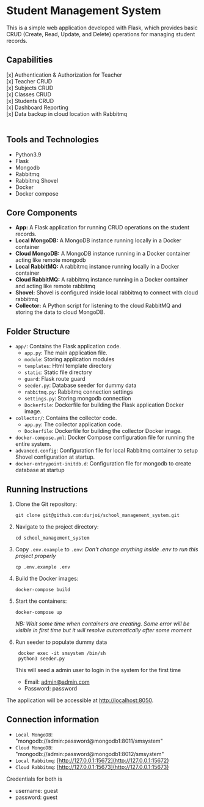 # Student Management System

This is a simple web application developed with Flask, which provides basic CRUD (Create, Read, Update, and Delete) operations for managing student records. 

## Capabilities

[x] Authentication & Authorization for Teacher <br>
[x] Teacher CRUD <br>
[x] Subjects CRUD <br>
[x] Classes CRUD <br>
[x] Students CRUD <br>
[x] Dashboard Reporting <br>
[x] Data backup in cloud location with Rabbitmq <br> <br>

## Tools and Technologies
- Python3.9
- Flask
- Mongodb
- Rabbitmq
- Rabbitmq Shovel
- Docker
- Docker compose 

## Core Components

- **App:** A Flask application for running CRUD operations on the student records.
- **Local MongoDB:** A MongoDB instance running locally in a Docker container
- **Cloud MongoDB:** A MongoDB instance running in a Docker container acting like remote mongodb
- **Local RabbitMQ:** A rabbitmq instance running locally in a Docker container
- **Cloud RabbitMQ:** A rabbitmq instance running in a Docker container and acting like remote rabbitmq
- **Shovel:** Shovel is configured inside local rabbitmq to connect with cloud rabbitmq
- **Collector:** A Python script for listening to the cloud RabbitMQ and storing the data to cloud MongoDB.

## Folder Structure

- `app/`: Contains the Flask application code.
  - `app.py`: The main application file.
  - `module`: Storing application modules
  - `templates`: Html template directory
  - `static`: Static file directory
  - `guard`: Flask route guard
  - `seeder.py`: Database seeder for dummy data
  - `rabbitmq.py`: Rabbitmq connection settings
  - `settings.py`: Storing mongodb connection
  - `Dockerfile`: Dockerfile for building the Flask application Docker image.
- `collector/`: Contains the collector code.
  - `app.py`: The collector application code.
  - `Dockerfile`: Dockerfile for building the collector Docker image.
- `docker-compose.yml`: Docker Compose configuration file for running the entire system.
- `advanced.config`: Configuration file for local Rabbitmq container to setup Shovel configuration at startup.
- `docker-entrypoint-initdb.d`: Configuration file for mongodb to create database at startup

## Running Instructions

1. Clone the Git repository: 
    ```
    git clone git@github.com:durjoi/school_management_system.git
    ```
2. Navigate to the project directory: 
   ```
   cd school_management_system
   ```
3. Copy `.env.example` to `.env`:
   _Don't change anything inside .env to run this project properly_ 
   ```
   cp .env.example .env
   ```
   
4. Build the Docker images: 
   ```
   docker-compose build
   ```
5. Start the containers: 
   ```
   docker-compose up
   ```

   _NB: Wait some time when containers are creating. Some error will be visible in first time but it will resolve automatically after some moment_

6. Run seeder to populate dummy data
   ```
    docker exec -it smsystem /bin/sh
    python3 seeder.py
   ```
   This will seed a admin user to login in the system for the first time
   - Email: admin@admin.com
   - Password: password

The application will be accessible at [http://localhost:8050](http://localhost:8050).

## Connection information
- `Local MongoDB`: "mongodb://admin:password@mongodb1:8011/smsystem"
- `Cloud MongoDB`: "mongodb://admin:password@mongodb1:8012/smsystem"
- `Local Rabbitmq`: [http://127.0.0.1:15672](http://127.0.0.1:15672)
- `Cloud Rabbitmq`: [http://127.0.0.1:15673](http://127.0.0.1:15673) 
  
Credentials for both is 
- username: guest  
- password: guest
